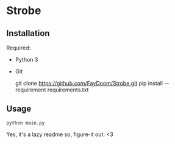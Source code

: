 # Strobe


## Installation
Required:
* Python 3
* Git

    git clone https://github.com/FayDoom/Strobe.git
	pip install --requirement requirements.txt

## Usage
	python main.py



Yes, it's a lazy readme so, figure-it out. <3
